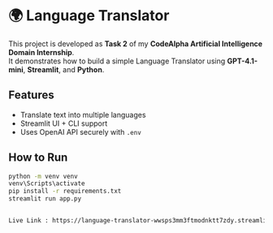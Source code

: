 # 🌍 Language Translator

This project is developed as **Task 2** of my **CodeAlpha Artificial Intelligence Domain Internship**.  
It demonstrates how to build a simple Language Translator using **GPT-4.1-mini**, **Streamlit**, and **Python**.

## Features
- Translate text into multiple languages
- Streamlit UI + CLI support
- Uses OpenAI API securely with `.env`

## How to Run
```bash
python -m venv venv
venv\Scripts\activate
pip install -r requirements.txt
streamlit run app.py


Live Link : https://language-translator-wwsps3mm3ftmodnktt7zdy.streamlit.app/
